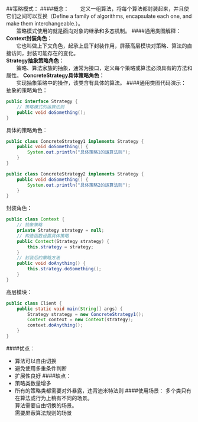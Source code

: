 ##策略模式：
####概念：
&nbsp;&nbsp;&nbsp;&nbsp;&nbsp;&nbsp;&nbsp;定义一组算法，将每个算法都封装起来，并且使它们之间可以互换（Define a family of algorithms, encapsulate each one, and make them interchangeable.）。  
&nbsp;&nbsp;&nbsp;&nbsp;&nbsp;&nbsp;&nbsp;策略模式使用的就是面向对象的继承和多态机制。
####通用类图解释：
**Context封装角色：**  
&nbsp;&nbsp;&nbsp;&nbsp;&nbsp;&nbsp;&nbsp;它也叫做上下文角色，起承上启下封装作用，屏蔽高层模块对策略、算法的直接访问，封装可能存在的变化。  
**Strategy抽象策略角色：**  
&nbsp;&nbsp;&nbsp;&nbsp;&nbsp;&nbsp;&nbsp;策略、算法家族的抽象，通常为接口，定义每个策略或算法必须具有的方法和属性。
**ConcreteStrategy具体策略角色：**  
&nbsp;&nbsp;&nbsp;&nbsp;&nbsp;&nbsp;&nbsp;实现抽象策略中的操作，该类含有具体的算法。
####通用类图代码演示：
抽象的策略角色：
```java
public interface Strategy {
    // 策略模式的运算法则
    public void doSomething();
}
```
具体的策略角色：
```java
public class ConcreteStrategy1 implements Strategy {
    public void doSomething() {
        System.out.println("具体策略1的运算法则");
    }
}

public class ConcreteStrategy2 implements Strategy {
    public void doSomething() {
        System.out.println("具体策略2的运算法则");
    }
}
```
封装角色：
```java
public class Context {
    // 抽象策略
    private Strategy strategy = null;
    // 构造函数设置具体策略
    public Context(Strategy strategy) {
        this.strategy = strategy;
    }
    // 封装后的策略方法
    public void doAnything() {
        this.strategy.doSomething();
    }
}
```
高层模块：
```java
public class Client {
    public static void main(String[] args) {
        Strategy strategy = new ConcreteStrategy1();
        Context context = new Context(strategy);
        context.doAnything();
    }
}
```

####优点：
* 算法可以自由切换
* 避免使用多重条件判断
* 扩展性良好
####缺点：
* 策略类数量增多
* 所有的策略类都需要对外暴露，违背迪米特法则
####使用场景：
多个类只有在算法或行为上稍有不同的场景。  
算法需要自由切换的场景。  
需要屏蔽算法规则的场景